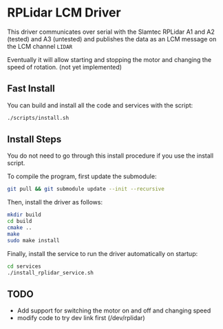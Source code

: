 # RPLidar LCM Driver #
This driver communicates over serial with the Slamtec RPLidar A1 and A2 (tested) and A3 (untested) and publishes the data as an LCM message on the LCM channel `LIDAR`

Eventually it will allow starting and stopping the motor and changing the speed of rotation. (not yet implemented)

## Fast Install

You can build and install all the code and services with the script:
```bash
./scripts/install.sh
```

## Install Steps

You do not need to go through this install procedure if you use the install script.

To compile the program, first update the submodule:
```bash
git pull && git submodule update --init --recursive
```

Then, install the driver as follows:
```bash
mkdir build
cd build
cmake ..
make
sudo make install
```

Finally, install the service to run the driver automatically on startup:
```bash
cd services
./install_rplidar_service.sh
```

## TODO
- Add support for switching the motor on and off and changing speed
- modify code to try dev link first (/dev/rplidar)

